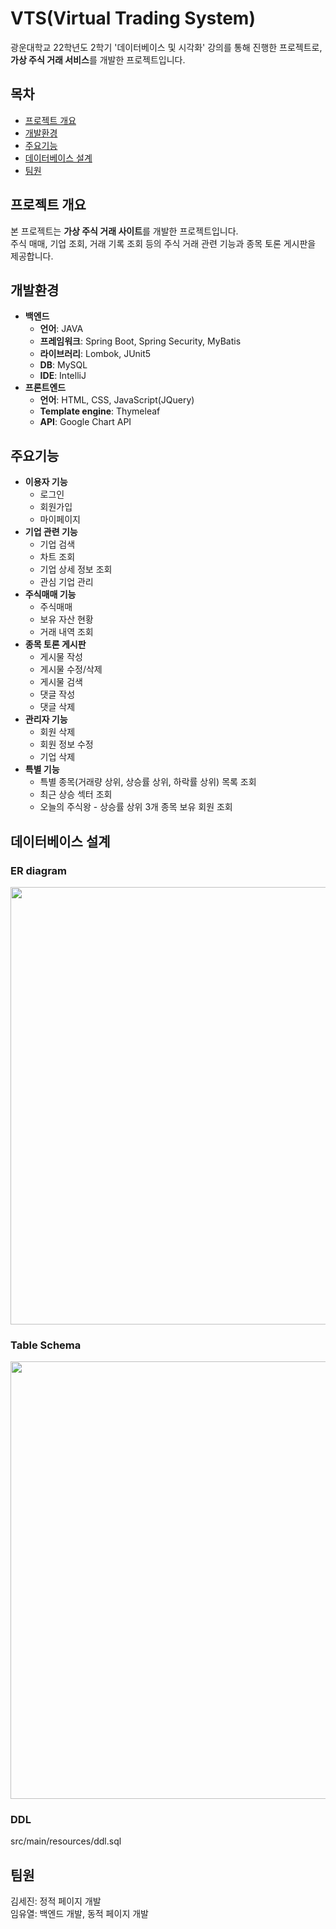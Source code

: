 # VTS(Virtual Trading System)
광운대학교 22학년도 2학기 '데이터베이스 및 시각화' 강의를 통해 진행한 프로젝트로, **가상 주식 거래 서비스**를 개발한 프로젝트입니다. 

## 목차
* [프로젝트 개요](#프로젝트-개요)
* [개발환경](#개발환경)
* [주요기능](#주요기능)
* [데이터베이스 설계](#데이터베이스-설계)
* [팀원](#팀원)

## 프로젝트 개요
본 프로젝트는 **가상 주식 거래 사이트**를 개발한 프로젝트입니다.  
주식 매매, 기업 조회, 거래 기록 조회 등의 주식 거래 관련 기능과 종목 토론 게시판을 제공합니다.

## 개발환경
* **백엔드**
  * **언어**: JAVA
  * **프레임워크**: Spring Boot, Spring Security, MyBatis
  * **라이브러리**: Lombok, JUnit5
  * **DB**: MySQL
  * **IDE**: IntelliJ
* **프론트엔드**
  * **언어**: HTML, CSS, JavaScript(JQuery)
  * **Template engine**: Thymeleaf
  * **API**: Google Chart API

## 주요기능
* **이용자 기능**
  * 로그인
  * 회원가입
  * 마이페이지
* **기업 관련 기능**
  * 기업 검색
  * 차트 조회
  * 기업 상세 정보 조회
  * 관심 기업 관리
* **주식매매 기능**
  * 주식매매
  * 보유 자산 현황
  * 거래 내역 조회
* **종목 토론 게시판**
  * 게시물 작성
  * 게시물 수정/삭제
  * 게시물 검색
  * 댓글 작성
  * 댓글 삭제
* **관리자 기능**
  * 회원 삭제
  * 회원 정보 수정
  * 기업 삭제
* **특별 기능**
  * 특별 종목(거래량 상위, 상승률 상위, 하락률 상위) 목록 조회
  * 최근 상승 섹터 조회
  * 오늘의 주식왕 - 상승률 상위 3개 종목 보유 회원 조회
 
## 데이터베이스 설계

### ER diagram
<p align = "center">
<img src = "https://user-images.githubusercontent.com/71579787/210544032-762ee56f-144f-45ec-9b6f-7ff68bfa7ac7.png" width = "700">
</p>


### Table Schema
<p align = "center">
<img src = "https://user-images.githubusercontent.com/71579787/210544428-3bfd2312-5964-46b7-984d-dd9c0a4e9e52.png" width = "700">
</p>


### DDL
src/main/resources/ddl.sql 

## 팀원
김세진: 정적 페이지 개발  
임유열: 백엔드 개발, 동적 페이지 개발


